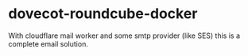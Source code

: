 # dovecot-roundcube-docker

With cloudflare mail worker and some smtp provider (like SES) this is a complete email solution.
